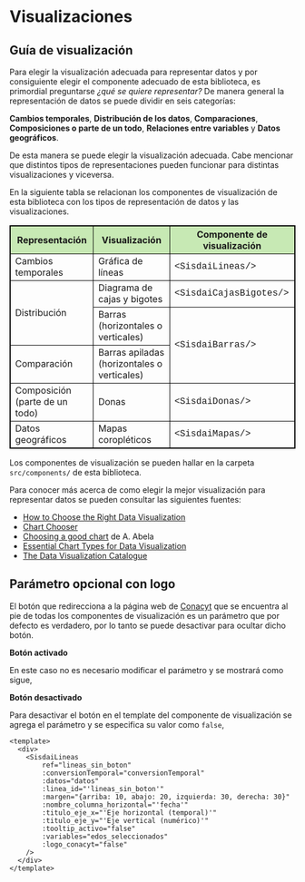 # Visualizaciones

## Guía de visualización

Para elegir la visualización adecuada para representar datos y por consiguiente elegir el componente adecuado de esta 
biblioteca, es primordial preguntarse _¿qué se quiere representar?_ De manera general la representación de datos se 
puede dividir en seis categorías: 

**Cambios temporales**, **Distribución de los datos**, **Comparaciones**, 
**Composiciones o parte de un todo**, **Relaciones entre variables** y **Datos geográficos**. 

De esta manera se puede elegir la visualización adecuada. Cabe mencionar que distintos tipos de representaciones pueden 
funcionar para distintas visualizaciones y viceversa.

En la siguiente tabla se relacionan los componentes de visualización de esta biblioteca con los tipos de representación 
de datos y las visualizaciones.

<html>

<style>
table, th, td {
  border: 1px solid black;
  border-collapse: collapse;
}

thead {
  background-color: #c7e9b4;
  font-weight: bold;
}

.componente {
  font-family: "Lucida Console", "Courier New", monospace;
}

</style>

<table>
    <thead>
        <tr>
            <th>Representación</th>
            <th>Visualización</th>
            <th>Componente de visualización</th>
        </tr>
    </thead>
    <tbody>
        <tr>
            <td>Cambios temporales</td>
            <td>Gráfica de líneas</td>
            <td class="componente">&ltSisdaiLineas/&gt</td>
        </tr>
        <tr>
            <td rowspan=2>Distribución</td>
            <td>Diagrama de cajas y bigotes</td>
            <td class="componente">&ltSisdaiCajasBigotes/&gt</td>
        </tr>
        <tr>
            <td>Barras (horizontales o verticales)</td>
            <td class="componente" rowspan=2>&ltSisdaiBarras/&gt</td>
        </tr>
        <tr>
            <td>Comparación</td>
            <td>Barras apiladas (horizontales o verticales)</td>
        </tr>
            <td>Composición (parte de un todo)</td>
            <td>Donas</td>
            <td class="componente">&ltSisdaiDonas/&gt</td>
        </tr>
        <tr>
            <td>Datos geográficos</td>
            <td>Mapas coropléticos</td>
            <td class="componente">&ltSisdaiMapas/&gt</td>
        </tr>
    </tbody>
</table>
</html>

Los componentes de visualización se pueden hallar en la carpeta `src/components/` de esta biblioteca.

Para conocer más acerca de como elegir la mejor visualización para representar datos se pueden consultar las 
siguientes fuentes:

* [How to Choose the Right Data Visualization](https://chartio.com/learn/charts/how-to-choose-data-visualization/)
* [Chart Chooser](https://www.storytellingwithdata.com/blog/2013/04/chart-chooser)
* [Choosing a good chart](https://extremepresentation.typepad.com/blog/2006/09/choosing_a_good.html) de A. Abela
* [Essential Chart Types for Data Visualization](https://chartio.com/learn/charts/essential-chart-types-for-data-visualization/)
* [The Data Visualization Catalogue](https://datavizcatalogue.com/index.html)

## Parámetro opcional con logo

El botón que redirecciona a la página web de [Conacyt](https://conacyt.mx/) que se encuentra al pie de todas los 
componentes de visualización es un parámetro que por defecto es verdadero, por lo tanto se puede desactivar para 
ocultar dicho botón. 

**Botón activado**

En este caso no es necesario modificar el parámetro y se mostrará como sigue,

<lineas-basico/>

**Botón desactivado**

Para desactivar el botón en el template del componente de visualización se agrega el parámetro y 
se especifica su valor como `false`,

```vue
<template>
  <div>
    <SisdaiLineas
        ref="lineas_sin_boton"
        :conversionTemporal="conversionTemporal"
        :datos="datos"
        :linea_id="'lineas_sin_boton'"
        :margen="{arriba: 10, abajo: 20, izquierda: 30, derecha: 30}"
        :nombre_columna_horizontal="'fecha'"
        :titulo_eje_x="'Eje horizontal (temporal)'"
        :titulo_eje_y="'Eje vertical (numérico)'"
        :tooltip_activo="false"
        :variables="edos_seleccionados"
        :logo_conacyt="false"
    />
  </div>
</template>
```

<lineas-sin-boton/>
